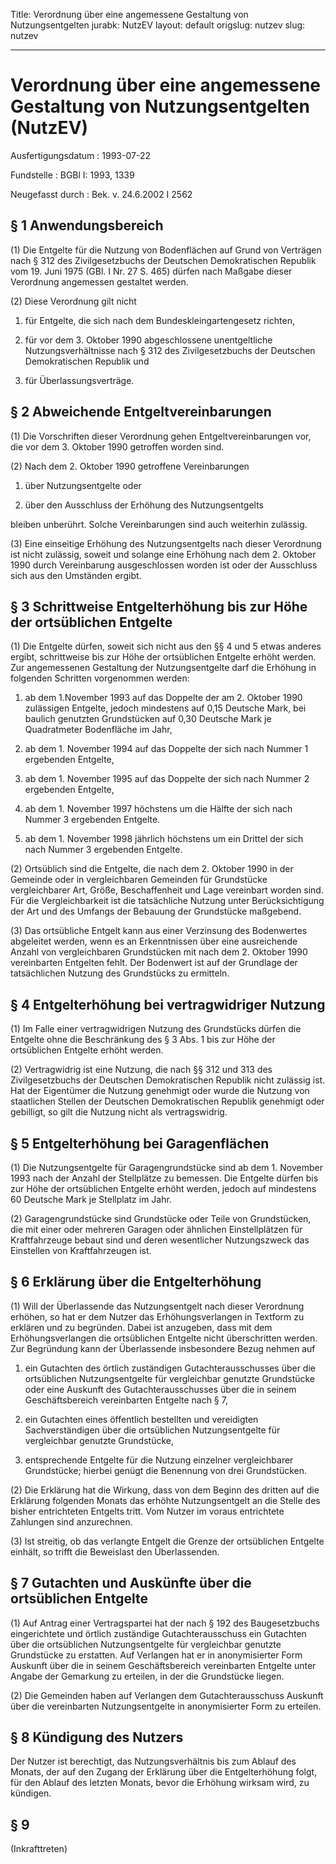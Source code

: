 Title: Verordnung über eine angemessene Gestaltung von Nutzungsentgelten
jurabk: NutzEV
layout: default
origslug: nutzev
slug: nutzev

---

# Verordnung über eine angemessene Gestaltung von Nutzungsentgelten (NutzEV)

Ausfertigungsdatum
:   1993-07-22

Fundstelle
:   BGBl I: 1993, 1339

Neugefasst durch
:   Bek. v. 24.6.2002 I 2562


## § 1 Anwendungsbereich

(1) Die Entgelte für die Nutzung von Bodenflächen auf Grund von
Verträgen nach § 312 des Zivilgesetzbuchs der Deutschen Demokratischen
Republik vom 19. Juni 1975 (GBl. I Nr. 27 S. 465) dürfen nach Maßgabe
dieser Verordnung angemessen gestaltet werden.

(2) Diese Verordnung gilt nicht

1.  für Entgelte, die sich nach dem Bundeskleingartengesetz richten,


2.  für vor dem 3. Oktober 1990 abgeschlossene unentgeltliche
    Nutzungsverhältnisse nach § 312 des Zivilgesetzbuchs der Deutschen
    Demokratischen Republik und


3.  für Überlassungsverträge.





## § 2 Abweichende Entgeltvereinbarungen

(1) Die Vorschriften dieser Verordnung gehen Entgeltvereinbarungen
vor, die vor dem 3. Oktober 1990 getroffen worden sind.

(2) Nach dem 2. Oktober 1990 getroffene Vereinbarungen

1.  über Nutzungsentgelte oder


2.  über den Ausschluss der Erhöhung des Nutzungsentgelts



bleiben unberührt. Solche Vereinbarungen sind auch weiterhin zulässig.

(3) Eine einseitige Erhöhung des Nutzungsentgelts nach dieser
Verordnung ist nicht zulässig, soweit und solange eine Erhöhung nach
dem 2. Oktober 1990 durch Vereinbarung ausgeschlossen worden ist oder
der Ausschluss sich aus den Umständen ergibt.


## § 3 Schrittweise Entgelterhöhung bis zur Höhe der ortsüblichen Entgelte

(1) Die Entgelte dürfen, soweit sich nicht aus den §§ 4 und 5 etwas
anderes ergibt, schrittweise bis zur Höhe der ortsüblichen Entgelte
erhöht werden. Zur angemessenen Gestaltung der Nutzungsentgelte darf
die Erhöhung in folgenden Schritten vorgenommen werden:

1.  ab dem 1.November 1993 auf das Doppelte der am 2. Oktober 1990
    zulässigen Entgelte, jedoch mindestens auf 0,15 Deutsche Mark, bei
    baulich genutzten Grundstücken auf 0,30 Deutsche Mark je Quadratmeter
    Bodenfläche im Jahr,


2.  ab dem 1. November 1994 auf das Doppelte der sich nach Nummer 1
    ergebenden Entgelte,


3.  ab dem 1. November 1995 auf das Doppelte der sich nach Nummer 2
    ergebenden Entgelte,


4.  ab dem 1. November 1997 höchstens um die Hälfte der sich nach Nummer 3
    ergebenden Entgelte.


5.  ab dem 1. November 1998 jährlich höchstens um ein Drittel der sich
    nach Nummer 3 ergebenden Entgelte.




(2) Ortsüblich sind die Entgelte, die nach dem 2. Oktober 1990 in der
Gemeinde oder in vergleichbaren Gemeinden für Grundstücke
vergleichbarer Art, Größe, Beschaffenheit und Lage vereinbart worden
sind. Für die Vergleichbarkeit ist die tatsächliche Nutzung unter
Berücksichtigung der Art und des Umfangs der Bebauung der Grundstücke
maßgebend.

(3) Das ortsübliche Entgelt kann aus einer Verzinsung des Bodenwertes
abgeleitet werden, wenn es an Erkenntnissen über eine ausreichende
Anzahl von vergleichbaren Grundstücken mit nach dem 2. Oktober 1990
vereinbarten Entgelten fehlt. Der Bodenwert ist auf der Grundlage der
tatsächlichen Nutzung des Grundstücks zu ermitteln.


## § 4 Entgelterhöhung bei vertragwidriger Nutzung

(1) Im Falle einer vertragwidrigen Nutzung des Grundstücks dürfen die
Entgelte ohne die Beschränkung des § 3 Abs. 1 bis zur Höhe der
ortsüblichen Entgelte erhöht werden.

(2) Vertragwidrig ist eine Nutzung, die nach §§ 312 und 313 des
Zivilgesetzbuchs der Deutschen Demokratischen Republik nicht zulässig
ist. Hat der Eigentümer die Nutzung genehmigt oder wurde die Nutzung
von staatlichen Stellen der Deutschen Demokratischen Republik
genehmigt oder gebilligt, so gilt die Nutzung nicht als
vertragswidrig.


## § 5 Entgelterhöhung bei Garagenflächen

(1) Die Nutzungsentgelte für Garagengrundstücke sind ab dem 1.
November 1993 nach der Anzahl der Stellplätze zu bemessen. Die
Entgelte dürfen bis zur Höhe der ortsüblichen Entgelte erhöht werden,
jedoch auf mindestens 60 Deutsche Mark je Stellplatz im Jahr.

(2) Garagengrundstücke sind Grundstücke oder Teile von Grundstücken,
die mit einer oder mehreren Garagen oder ähnlichen Einstellplätzen für
Kraftfahrzeuge bebaut sind und deren wesentlicher Nutzungszweck das
Einstellen von Kraftfahrzeugen ist.


## § 6 Erklärung über die Entgelterhöhung

(1) Will der Überlassende das Nutzungsentgelt nach dieser Verordnung
erhöhen, so hat er dem Nutzer das Erhöhungsverlangen in Textform zu
erklären und zu begründen. Dabei ist anzugeben, dass mit dem
Erhöhungsverlangen die ortsüblichen Entgelte nicht überschritten
werden. Zur Begründung kann der Überlassende insbesondere Bezug nehmen
auf

1.  ein Gutachten des örtlich zuständigen Gutachterausschusses über die
    ortsüblichen Nutzungsentgelte für vergleichbar genutzte Grundstücke
    oder eine Auskunft des Gutachterausschusses über die in seinem
    Geschäftsbereich vereinbarten Entgelte nach § 7,


2.  ein Gutachten eines öffentlich bestellten und vereidigten
    Sachverständigen über die ortsüblichen Nutzungsentgelte für
    vergleichbar genutzte Grundstücke,


3.  entsprechende Entgelte für die Nutzung einzelner vergleichbarer
    Grundstücke; hierbei genügt die Benennung von drei Grundstücken.




(2) Die Erklärung hat die Wirkung, dass von dem Beginn des dritten auf
die Erklärung folgenden Monats das erhöhte Nutzungsentgelt an die
Stelle des bisher entrichteten Entgelts tritt. Vom Nutzer im voraus
entrichtete Zahlungen sind anzurechnen.

(3) Ist streitig, ob das verlangte Entgelt die Grenze der ortsüblichen
Entgelte einhält, so trifft die Beweislast den Überlassenden.


## § 7 Gutachten und Auskünfte über die ortsüblichen Entgelte

(1) Auf Antrag einer Vertragspartei hat der nach § 192 des
Baugesetzbuchs eingerichtete und örtlich zuständige Gutachterausschuss
ein Gutachten über die ortsüblichen Nutzungsentgelte für vergleichbar
genutzte Grundstücke zu erstatten. Auf Verlangen hat er in
anonymisierter Form Auskunft über die in seinem Geschäftsbereich
vereinbarten Entgelte unter Angabe der Gemarkung zu erteilen, in der
die Grundstücke liegen.

(2) Die Gemeinden haben auf Verlangen dem Gutachterausschuss Auskunft
über die vereinbarten Nutzungsentgelte in anonymisierter Form zu
erteilen.


## § 8 Kündigung des Nutzers

Der Nutzer ist berechtigt, das Nutzungsverhältnis bis zum Ablauf des
Monats, der auf den Zugang der Erklärung über die Entgelterhöhung
folgt, für den Ablauf des letzten Monats, bevor die Erhöhung wirksam
wird, zu kündigen.


## § 9

(Inkrafttreten)

